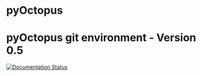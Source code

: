 # pyOctopus
pyOctopus git environment - Version 0.5
============

[![Documentation Status](https://readthedocs.org/projects/pyoctopus/badge/?version=latest)](https://pyoctopus.readthedocs.io/en/latest/?badge=latest)
